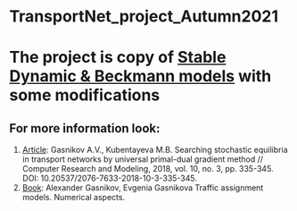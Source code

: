 # TransportNet_project_Autumn2021
# The project is copy of [Stable Dynamic & Beckmann models](https://github.com/MeruzaKub/TransportNet/tree/master/Stable%20Dynamic%20%26%20Beckman) with some modifications

## For more information look:
1. [Article](http://crm.ics.org.ru/uploads/crmissues/crm_2018_3/2018_01_07.pdf): Gasnikov A.V., Kubentayeva M.B. Searching stochastic equilibria in transport networks by universal primal-dual gradient method // Computer Research and Modeling, 2018, vol. 10, no. 3, pp. 335-345. DOI: 10.20537/2076-7633-2018-10-3-335-345.
2. [Book](https://arxiv.org/ftp/arxiv/papers/2003/2003.12160.pdf): Alexander Gasnikov, Evgenia Gasnikova Traffic assignment models. Numerical aspects.

